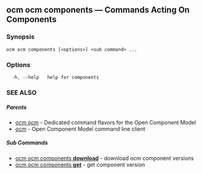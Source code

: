 ## ocm ocm components &mdash; Commands Acting On Components

### Synopsis

```
ocm ocm components [<options>] <sub command> ...
```

### Options

```
  -h, --help   help for components
```

### SEE ALSO

##### Parents

* [ocm ocm](ocm_ocm.md)	 - Dedicated command flavors for the Open Component Model
* [ocm](ocm.md)	 - Open Component Model command line client


##### Sub Commands

* [ocm ocm components <b>download</b>](ocm_ocm_components_download.md)	 - download ocm component versions
* [ocm ocm components <b>get</b>](ocm_ocm_components_get.md)	 - get component version


